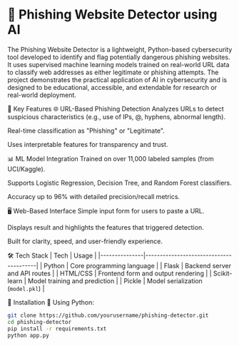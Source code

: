 # 🔐 Phishing Website Detector using AI
The Phishing Website Detector is a lightweight, Python-based cybersecurity tool developed to identify and flag potentially dangerous phishing websites. It uses supervised machine learning models trained on real-world URL data to classify web addresses as either legitimate or phishing attempts. The project demonstrates the practical application of AI in cybersecurity and is designed to be educational, accessible, and extendable for research or real-world deployment.

🧠 Key Features
🌐 URL-Based Phishing Detection
Analyzes URLs to detect suspicious characteristics (e.g., use of IPs, @, hyphens, abnormal length).

Real-time classification as "Phishing" or "Legitimate".

Uses interpretable features for transparency and trust.

📊 ML Model Integration
Trained on over 11,000 labeled samples (from UCI/Kaggle).

Supports Logistic Regression, Decision Tree, and Random Forest classifiers.

Accuracy up to 96% with detailed precision/recall metrics.

🖥️ Web-Based Interface
Simple input form for users to paste a URL.

Displays result and highlights the features that triggered detection.

Built for clarity, speed, and user-friendly experience.

🛠️ Tech Stack
| Tech          | Usage                                  |
|---------------|----------------------------------------|
| Python        | Core programming language             |
| Flask         | Backend server and API routes         |
| HTML/CSS      | Frontend form and output rendering     |
| Scikit-learn  | Model training and prediction          |
| Pickle        | Model serialization (`model.pkl`)      |

🚀 Installation
🐍 Using Python:
```bash
git clone https://github.com/yourusername/phishing-detector.git
cd phishing-detector
pip install -r requirements.txt
python app.py

